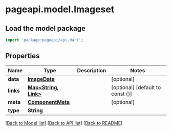 # pageapi.model.Imageset

## Load the model package
```dart
import 'package:pageapi/api.dart';
```

## Properties
Name | Type | Description | Notes
------------ | ------------- | ------------- | -------------
**data** | [**ImageData**](ImageData.md) |  | [optional] 
**links** | [**Map<String, Link>**](Link.md) |  | [optional] [default to const {}]
**meta** | [**ComponentMeta**](ComponentMeta.md) |  | [optional] 
**type** | **String** |  | 

[[Back to Model list]](../README.md#documentation-for-models) [[Back to API list]](../README.md#documentation-for-api-endpoints) [[Back to README]](../README.md)


